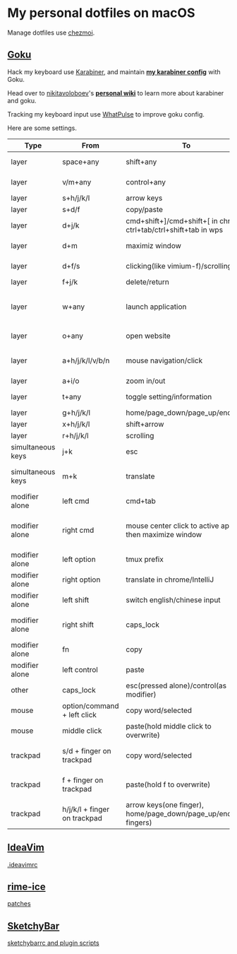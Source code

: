 # My personal dotfiles on macOS

Manage dotfiles use [chezmoi](https://github.com/twpayne/chezmoi).

## [Goku](https://github.com/yqrashawn/GokuRakuJoudo)

Hack my keyboard use [Karabiner](https://github.com/pqrs-org/Karabiner-Elements), and maintain [**__my karabiner config__**](./dot_config/karabiner.edn) with Goku.

Head over to [nikitavoloboev](https://github.com/nikitavoloboev)'s [**__personal wiki__**](https://wiki.nikiv.dev/macOS/apps/karabiner/) to learn more about karabiner and goku.

Tracking my keyboard input use [WhatPulse](https://whatpulse.org/) to improve goku config.

Here are some settings.

| Type              | From                         | To                                                                | Comment                                                                    | Favorite | Todo                                       |
|-------------------|------------------------------|-------------------------------------------------------------------|----------------------------------------------------------------------------|----------|--------------------------------------------|
| layer             | space+any                    | shift+any                                                         | use the most strongest finger                                              | yes!     |                                            |
| layer             | v/m+any                      | control+any                                                       | use the second strongest finger                                            | yes!     |                                            |
| layer             | s+h/j/k/l                    | arrow keys                                                        |                                                                            | yes!     |                                            |
| layer             | s+d/f                        | copy/paste                                                        |                                                                            |          |                                            |
| layer             | d+j/k                        | cmd+shift+]/cmd+shift+[ in chrome; ctrl+tab/ctrl+shift+tab in wps | switch tabs in most apps                                                   | yes      |                                            |
| layer             | d+m                          | maximiz window                                                    | remap Rectangle.app                                                        |          |                                            |
| layer             | d+f/s                        | clicking(like vimium-f)/scrolling                                 | remap Homerow.app                                                          |          |                                            |
| layer             | f+j/k                        | delete/return                                                     | so easy to delete                                                          | yes!     |                                            |
| layer             | w+any                        | launch application                                                | w+j -> open chrome when not in chrome; w+j -> cmd+` when already in chrome | yes!     |                                            |
| layer             | o+any                        | open website                                                      | o+f -> create new tab of chrome                                            |          |                                            |
| layer             | a+h/j/k/l/v/b/n              | mouse navigation/click                                            | during navigation: hold f to slow down, hold s to scroll                   |          | avoid pinky problem                        |
| layer             | a+i/o                        | zoom in/out                                                       |                                                                            |          |                                            |
| layer             | t+any                        | toggle setting/information                                        | t+d -> toggle dark mode                                                    |          |                                            |
| layer             | g+h/j/k/l                    | home/page_down/page_up/end                                        |                                                                            |          |                                            |
| layer             | x+h/j/k/l                    | shift+arrow                                                       | vi visual mode                                                             |          |                                            |
| layer             | r+h/j/k/l                    | scrolling                                                         |                                                                            |          |                                            |
| simultaneous keys | j+k                          | esc                                                               |                                                                            | yes      |                                            |
| simultaneous keys | m+k                          | translate                                                         | remap Raycast.app                                                          |          | left hand mode with mouse                  |
| modifier alone    | left cmd                     | cmd+tab                                                           | so easy to switch previous app                                             | yes!     |                                            |
| modifier alone    | right cmd                    | mouse center click to active app, then maximize window            | use it a lot when vimium/ideavim lose focus in chrome/IntelliJ             | yes      |                                            |
| modifier alone    | left option                  | tmux prefix                                                       |                                                                            | yes      |                                            |
| modifier alone    | right option                 | translate in chrome/IntelliJ                                      | remap immersive-translate/Translation                                      | yes      |                                            |
| modifier alone    | left shift                   | switch english/chinese input                                      | by Rime (nothing to do with goku)                                          |          | avoid pinky problem                        |
| modifier alone    | right shift                  | caps_lock                                                         | turn on caps_lock to enter vi mode (in process)                            |          | more vi binding                            |
| modifier alone    | fn                           | copy                                                              |                                                                            |          |                                            |
| modifier alone    | left control                 | paste                                                             |                                                                            |          |                                            |
| other             | caps_lock                    | esc(pressed alone)/control(as modifier)                           | use j+k and v/m+any instead                                                |          |                                            |
| mouse             | option/command + left click  | copy word/selected                                                |                                                                            |          |                                            |
| mouse             | middle click                 | paste(hold middle click to overwrite)                             |                                                                            |          |                                            |
| trackpad          | s/d + finger on trackpad     | copy word/selected                                                |                                                                            |          | easy to accidentally trigger               |
| trackpad          | f + finger on trackpad       | paste(hold f to overwrite)                                        |                                                                            |          | easy to accidentally trigger               |
| trackpad          | h/j/k/l + finger on trackpad | arrow keys(one finger), home/page_down/page_up/end(two fingers)   |                                                                            |          | easy to accidentally trigger               |

## [IdeaVim](https://github.com/JetBrains/ideavim)

[.ideavimrc](./dot_ideavimrc)

## [rime-ice](https://github.com/iDvel/rime-ice)

[patches](./private_Library/Rime)

## [SketchyBar](https://github.com/FelixKratz/SketchyBar)

[sketchybarrc and plugin scripts](./dot_config/sketchybar)
